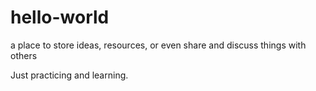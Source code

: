 # hello-world
 a place to store ideas, resources, or even share and discuss things with others

Just practicing and learning.
